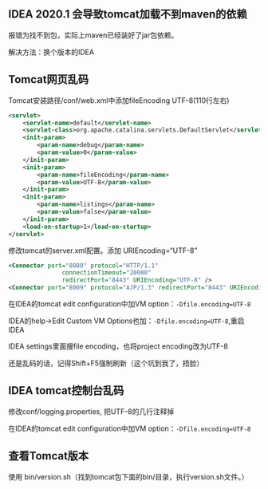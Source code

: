 ## IDEA 2020.1 会导致tomcat加载不到maven的依赖

报错为找不到包，实际上maven已经装好了jar包依赖。

解决方法：换个版本的IDEA

## Tomcat网页乱码

Tomcat安装路径/conf/web.xml中添加fileEncoding UTF-8(110行左右)
~~~xml
<servlet>
    <servlet-name>default</servlet-name>
    <servlet-class>org.apache.catalina.servlets.DefaultServlet</servlet-class>
    <init-param>
        <param-name>debug</param-name>
        <param-value>0</param-value>
    </init-param>
    <init-param>
        <param-name>fileEncoding</param-name>
        <param-value>UTF-8</param-value>
    </init-param>
    <init-param>
        <param-name>listings</param-name>
        <param-value>false</param-value>
    </init-param>
    <load-on-startup>1</load-on-startup>
</servlet>
~~~
修改tomcat的server.xml配置。添加 URIEncoding=“UTF-8”
~~~xml
<Connector port="8080" protocol="HTTP/1.1"
               connectionTimeout="20000"
               redirectPort="8443" URIEncoding="UTF-8" />
<Connector port="8009" protocol="AJP/1.3" redirectPort="8443" URIEncoding="UTF-8"/>
~~~

在IDEA的tomcat edit configuration中加VM option：`-Dfile.encoding=UTF-8`

IDEA的help->Edit Custom VM Options也加：`-Dfile.encoding=UTF-8`,重启IDEA

IDEA settings里面搜file encoding，也将project encoding改为UTF-8

还是乱码的话，记得Shift+F5强制刷新（这个坑到我了，捂脸）

## IDEA tomcat控制台乱码

修改conf/logging.properties, 把UTF-8的几行注释掉

在IDEA的tomcat edit configuration中加VM option：`-Dfile.encoding=UTF-8`

## 查看Tomcat版本

使用 bin/version.sh（找到tomcat包下面的bin/目录，执行version.sh文件。）